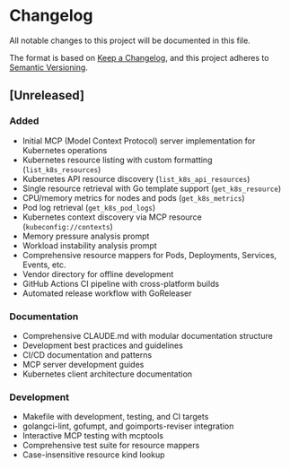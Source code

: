 # Changelog

All notable changes to this project will be documented in this file.

The format is based on [Keep a Changelog](https://keepachangelog.com/en/1.0.0/),
and this project adheres to [Semantic Versioning](https://semver.org/spec/v2.0.0.html).

## [Unreleased]

### Added
- Initial MCP (Model Context Protocol) server implementation for Kubernetes operations
- Kubernetes resource listing with custom formatting (`list_k8s_resources`)
- Kubernetes API resource discovery (`list_k8s_api_resources`)
- Single resource retrieval with Go template support (`get_k8s_resource`)
- CPU/memory metrics for nodes and pods (`get_k8s_metrics`)
- Pod log retrieval (`get_k8s_pod_logs`)
- Kubernetes context discovery via MCP resource (`kubeconfig://contexts`)
- Memory pressure analysis prompt
- Workload instability analysis prompt
- Comprehensive resource mappers for Pods, Deployments, Services, Events, etc.
- Vendor directory for offline development
- GitHub Actions CI pipeline with cross-platform builds
- Automated release workflow with GoReleaser

### Documentation
- Comprehensive CLAUDE.md with modular documentation structure
- Development best practices and guidelines
- CI/CD documentation and patterns
- MCP server development guides
- Kubernetes client architecture documentation

### Development
- Makefile with development, testing, and CI targets
- golangci-lint, gofumpt, and goimports-reviser integration
- Interactive MCP testing with mcptools
- Comprehensive test suite for resource mappers
- Case-insensitive resource kind lookup